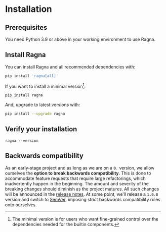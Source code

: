 # Installation

## Prerequisites

You need Python 3.9 or above in your working environment to use Ragna.

## Install Ragna

You can install Ragna and all recommended dependencies with:

```bash
pip install 'ragna[all]'
```

If you want to install a minimal version[^1]:

```bash
pip install ragna
```

[^1]:
    The minimal version is for users who want fine-grained control over the dependencies
    needed for the builtin components.

And, upgrade to latest versions with:

```bash
pip install --upgrade ragna
```

<!-- Add conda and conda-forge if/when available -->

## Verify your installation

```
ragna --version
```

## Backwards compatibility

As an early-stage project and as long as we are on a `0.` version, we allow ourselves
the **option to break backwards compatibility**. This is done to accommodate feature
requests that require large refactorings, which inadvertently happen in the beginning.
The amount and severity of the breaking changes should diminish as the project matures.
All such changes will be announced in the [release notes](references/release-notes.md).
At some point, we'll release a `1.0.0` version and switch to
[SemVer](https://semver.org/), imposing strict backwards compatibility rules onto
ourselves.
